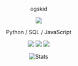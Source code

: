<p align="center">
  ogskid
</p>

<p align="center">
  <img src="https://discord.c99.nl/widget/theme-4/356898565227937792">
</p>

<p align="center">
  Python / SQL / JavaScript
</p>

<p align="center">
  <img src="https://komarev.com/ghpvc/?username=ogskid&label=Profile%20views&color=000000&style=for-the-badge"/>
  <img src="https://img.shields.io/github/followers/ogskid?color=black&style=for-the-badge&logo=github&label=Follows"/>
  <img src="https://img.shields.io/github/stars/ogskid?color=black&style=for-the-badge&logo=github&label=Stars"/>
</p>

<p align="center">
  <img src="https://github-readme-stats.vercel.app/api?username=ogskid&show_icons=true&theme=transparent&hide_border=true&text_color=CCCCCC&title_color=CCCCCC&icon_color=CCCCCC" alt="Stats">
</p>
